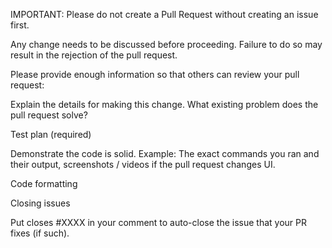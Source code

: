 IMPORTANT: Please do not create a Pull Request without creating an issue first.

Any change needs to be discussed before proceeding. Failure to do so may result in the rejection of the pull request.

Please provide enough information so that others can review your pull request:

Explain the details for making this change. What existing problem does the pull request solve?

Test plan (required)

Demonstrate the code is solid. Example: The exact commands you ran and their output, screenshots / videos if the pull request changes UI.

Code formatting

Closing issues

Put closes #XXXX in your comment to auto-close the issue that your PR fixes (if such).  
